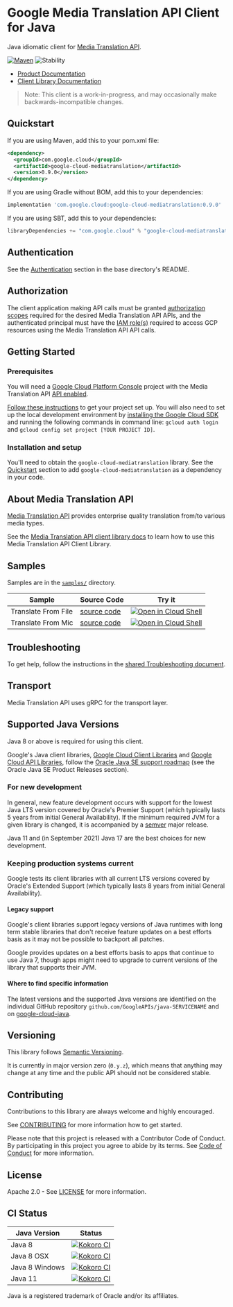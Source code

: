 # Google Media Translation API Client for Java

Java idiomatic client for [Media Translation API][product-docs].

[![Maven][maven-version-image]][maven-version-link]
![Stability][stability-image]

- [Product Documentation][product-docs]
- [Client Library Documentation][javadocs]

> Note: This client is a work-in-progress, and may occasionally
> make backwards-incompatible changes.


## Quickstart


If you are using Maven, add this to your pom.xml file:


```xml
<dependency>
  <groupId>com.google.cloud</groupId>
  <artifactId>google-cloud-mediatranslation</artifactId>
  <version>0.9.0</version>
</dependency>

```

If you are using Gradle without BOM, add this to your dependencies:

```Groovy
implementation 'com.google.cloud:google-cloud-mediatranslation:0.9.0'
```

If you are using SBT, add this to your dependencies:

```Scala
libraryDependencies += "com.google.cloud" % "google-cloud-mediatranslation" % "0.9.0"
```

## Authentication

See the [Authentication][authentication] section in the base directory's README.

## Authorization

The client application making API calls must be granted [authorization scopes][auth-scopes] required for the desired Media Translation API APIs, and the authenticated principal must have the [IAM role(s)][predefined-iam-roles] required to access GCP resources using the Media Translation API API calls.

## Getting Started

### Prerequisites

You will need a [Google Cloud Platform Console][developer-console] project with the Media Translation API [API enabled][enable-api].

[Follow these instructions][create-project] to get your project set up. You will also need to set up the local development environment by
[installing the Google Cloud SDK][cloud-sdk] and running the following commands in command line:
`gcloud auth login` and `gcloud config set project [YOUR PROJECT ID]`.

### Installation and setup

You'll need to obtain the `google-cloud-mediatranslation` library.  See the [Quickstart](#quickstart) section
to add `google-cloud-mediatranslation` as a dependency in your code.

## About Media Translation API


[Media Translation API][product-docs] provides enterprise quality translation from/to various media types.

See the [Media Translation API client library docs][javadocs] to learn how to
use this Media Translation API Client Library.





## Samples

Samples are in the [`samples/`](https://github.com/googleapis/java-mediatranslation/tree/main/samples) directory.

| Sample                      | Source Code                       | Try it |
| --------------------------- | --------------------------------- | ------ |
| Translate From File | [source code](https://github.com/googleapis/java-mediatranslation/blob/main/samples/snippets/src/main/java/com/example/mediatranslation/TranslateFromFile.java) | [![Open in Cloud Shell][shell_img]](https://console.cloud.google.com/cloudshell/open?git_repo=https://github.com/googleapis/java-mediatranslation&page=editor&open_in_editor=samples/snippets/src/main/java/com/example/mediatranslation/TranslateFromFile.java) |
| Translate From Mic | [source code](https://github.com/googleapis/java-mediatranslation/blob/main/samples/snippets/src/main/java/com/example/mediatranslation/TranslateFromMic.java) | [![Open in Cloud Shell][shell_img]](https://console.cloud.google.com/cloudshell/open?git_repo=https://github.com/googleapis/java-mediatranslation&page=editor&open_in_editor=samples/snippets/src/main/java/com/example/mediatranslation/TranslateFromMic.java) |



## Troubleshooting

To get help, follow the instructions in the [shared Troubleshooting document][troubleshooting].

## Transport

Media Translation API uses gRPC for the transport layer.

## Supported Java Versions

Java 8 or above is required for using this client.

Google's Java client libraries,
[Google Cloud Client Libraries][cloudlibs]
and
[Google Cloud API Libraries][apilibs],
follow the
[Oracle Java SE support roadmap][oracle]
(see the Oracle Java SE Product Releases section).

### For new development

In general, new feature development occurs with support for the lowest Java
LTS version covered by  Oracle's Premier Support (which typically lasts 5 years
from initial General Availability). If the minimum required JVM for a given
library is changed, it is accompanied by a [semver][semver] major release.

Java 11 and (in September 2021) Java 17 are the best choices for new
development.

### Keeping production systems current

Google tests its client libraries with all current LTS versions covered by
Oracle's Extended Support (which typically lasts 8 years from initial
General Availability).

#### Legacy support

Google's client libraries support legacy versions of Java runtimes with long
term stable libraries that don't receive feature updates on a best efforts basis
as it may not be possible to backport all patches.

Google provides updates on a best efforts basis to apps that continue to use
Java 7, though apps might need to upgrade to current versions of the library
that supports their JVM.

#### Where to find specific information

The latest versions and the supported Java versions are identified on
the individual GitHub repository `github.com/GoogleAPIs/java-SERVICENAME`
and on [google-cloud-java][g-c-j].

## Versioning


This library follows [Semantic Versioning](http://semver.org/).


It is currently in major version zero (``0.y.z``), which means that anything may change at any time
and the public API should not be considered stable.


## Contributing


Contributions to this library are always welcome and highly encouraged.

See [CONTRIBUTING][contributing] for more information how to get started.

Please note that this project is released with a Contributor Code of Conduct. By participating in
this project you agree to abide by its terms. See [Code of Conduct][code-of-conduct] for more
information.


## License

Apache 2.0 - See [LICENSE][license] for more information.

## CI Status

Java Version | Status
------------ | ------
Java 8 | [![Kokoro CI][kokoro-badge-image-2]][kokoro-badge-link-2]
Java 8 OSX | [![Kokoro CI][kokoro-badge-image-3]][kokoro-badge-link-3]
Java 8 Windows | [![Kokoro CI][kokoro-badge-image-4]][kokoro-badge-link-4]
Java 11 | [![Kokoro CI][kokoro-badge-image-5]][kokoro-badge-link-5]

Java is a registered trademark of Oracle and/or its affiliates.

[product-docs]: https://cloud.google.com/
[javadocs]: https://cloud.google.com/java/docs/reference/google-cloud-mediatranslation/latest/history
[kokoro-badge-image-1]: http://storage.googleapis.com/cloud-devrel-public/java/badges/java-mediatranslation/java7.svg
[kokoro-badge-link-1]: http://storage.googleapis.com/cloud-devrel-public/java/badges/java-mediatranslation/java7.html
[kokoro-badge-image-2]: http://storage.googleapis.com/cloud-devrel-public/java/badges/java-mediatranslation/java8.svg
[kokoro-badge-link-2]: http://storage.googleapis.com/cloud-devrel-public/java/badges/java-mediatranslation/java8.html
[kokoro-badge-image-3]: http://storage.googleapis.com/cloud-devrel-public/java/badges/java-mediatranslation/java8-osx.svg
[kokoro-badge-link-3]: http://storage.googleapis.com/cloud-devrel-public/java/badges/java-mediatranslation/java8-osx.html
[kokoro-badge-image-4]: http://storage.googleapis.com/cloud-devrel-public/java/badges/java-mediatranslation/java8-win.svg
[kokoro-badge-link-4]: http://storage.googleapis.com/cloud-devrel-public/java/badges/java-mediatranslation/java8-win.html
[kokoro-badge-image-5]: http://storage.googleapis.com/cloud-devrel-public/java/badges/java-mediatranslation/java11.svg
[kokoro-badge-link-5]: http://storage.googleapis.com/cloud-devrel-public/java/badges/java-mediatranslation/java11.html
[stability-image]: https://img.shields.io/badge/stability-preview-yellow
[maven-version-image]: https://img.shields.io/maven-central/v/com.google.cloud/google-cloud-mediatranslation.svg
[maven-version-link]: https://search.maven.org/search?q=g:com.google.cloud%20AND%20a:google-cloud-mediatranslation&core=gav
[authentication]: https://github.com/googleapis/google-cloud-java#authentication
[auth-scopes]: https://developers.google.com/identity/protocols/oauth2/scopes
[predefined-iam-roles]: https://cloud.google.com/iam/docs/understanding-roles#predefined_roles
[iam-policy]: https://cloud.google.com/iam/docs/overview#cloud-iam-policy
[developer-console]: https://console.developers.google.com/
[create-project]: https://cloud.google.com/resource-manager/docs/creating-managing-projects
[cloud-sdk]: https://cloud.google.com/sdk/
[troubleshooting]: https://github.com/googleapis/google-cloud-common/blob/main/troubleshooting/readme.md#troubleshooting
[contributing]: https://github.com/googleapis/java-mediatranslation/blob/main/CONTRIBUTING.md
[code-of-conduct]: https://github.com/googleapis/java-mediatranslation/blob/main/CODE_OF_CONDUCT.md#contributor-code-of-conduct
[license]: https://github.com/googleapis/java-mediatranslation/blob/main/LICENSE

[enable-api]: https://console.cloud.google.com/flows/enableapi?apiid=mediatranslation.googleapis.com
[libraries-bom]: https://github.com/GoogleCloudPlatform/cloud-opensource-java/wiki/The-Google-Cloud-Platform-Libraries-BOM
[shell_img]: https://gstatic.com/cloudssh/images/open-btn.png

[semver]: https://semver.org/
[cloudlibs]: https://cloud.google.com/apis/docs/client-libraries-explained
[apilibs]: https://cloud.google.com/apis/docs/client-libraries-explained#google_api_client_libraries
[oracle]: https://www.oracle.com/java/technologies/java-se-support-roadmap.html
[g-c-j]: http://github.com/googleapis/google-cloud-java

